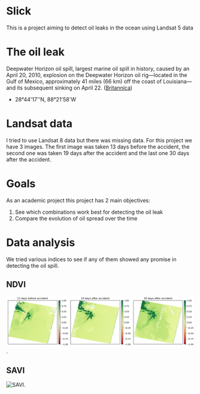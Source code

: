 # Slick 
This is a project aiming to detect oil leaks in the ocean using Landsat 5 data
# The oil leak
Deepwater Horizon oil spill, largest marine oil spill in history, caused by an April 20, 2010, explosion on the Deepwater Horizon oil rig—located in the Gulf of Mexico, approximately 41 miles (66 km) off the coast of Louisiana—and its subsequent sinking on April 22. ([Britannica](https://www.britannica.com/event/Deepwater-Horizon-oil-spill))
- 28°44'17''N, 88°21'58'W
# Landsat data
I tried to use Landsat 8 data but there was missing data. For this project we have 3 images. The first image was taken 13 days before the accident, the second one was taken 19 days after the accident and the last one 30 days after the accident. 
# Goals
As an academic project this project has 2 main objectives: 
1. See which combinations work best for detecting the oil leak
2. Compare the evolution of oil spread over the time
# Data analysis
We tried various indices to see if any of them showed any promise in detecting the oil spill.
## NDVI 
![NDVI](/images/ndvi_images.png "NDVI").
## SAVI
![SAVI](/images/savi_images.png).
